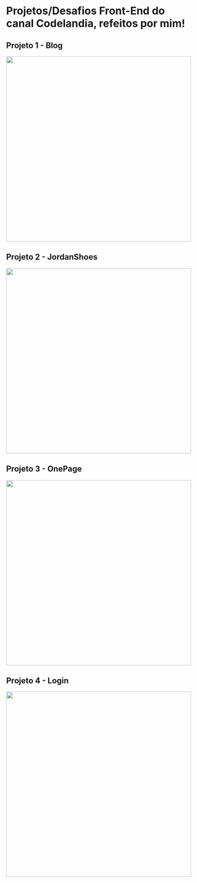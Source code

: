 # Projetos/Desafios Front-End do canal Codelandia, refeitos por mim!

## Projeto 1 - Blog
<img src = https://user-images.githubusercontent.com/86636949/186952210-2c064744-861c-475f-8013-5480e344f355.png width='500px' />

## Projeto 2 - JordanShoes
<img src = https://user-images.githubusercontent.com/86636949/186939911-4fdcdea3-2687-445e-8e10-875781486288.png width='500px' />

## Projeto 3 - OnePage
<img src = https://user-images.githubusercontent.com/86636949/186952249-f9e0736a-cf19-4b7f-a587-fbb1295ec0f7.png width='500px' />

## Projeto 4 - Login
<img src = https://user-images.githubusercontent.com/86636949/187104149-4652195e-4b3b-4b53-af0d-71beba8aca97.png width='500px' />
